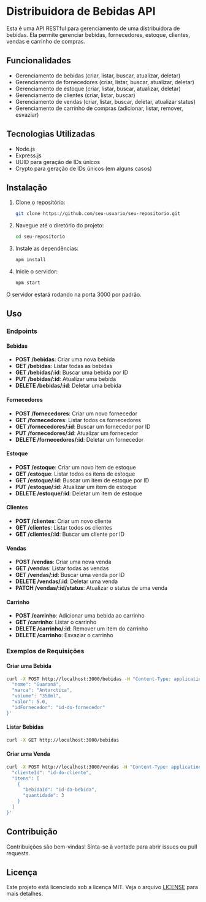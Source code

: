 # Distribuidora de Bebidas API

Esta é uma API RESTful para gerenciamento de uma distribuidora de bebidas. Ela permite gerenciar bebidas, fornecedores, estoque, clientes, vendas e carrinho de compras.

## Funcionalidades

- Gerenciamento de bebidas (criar, listar, buscar, atualizar, deletar)
- Gerenciamento de fornecedores (criar, listar, buscar, atualizar, deletar)
- Gerenciamento de estoque (criar, listar, buscar, atualizar, deletar)
- Gerenciamento de clientes (criar, listar, buscar)
- Gerenciamento de vendas (criar, listar, buscar, deletar, atualizar status)
- Gerenciamento de carrinho de compras (adicionar, listar, remover, esvaziar)

## Tecnologias Utilizadas

- Node.js
- Express.js
- UUID para geração de IDs únicos
- Crypto para geração de IDs únicos (em alguns casos)

## Instalação

1. Clone o repositório:
   ```bash
   git clone https://github.com/seu-usuario/seu-repositorio.git
   ```

2. Navegue até o diretório do projeto:
   ```bash
   cd seu-repositorio
   ```

3. Instale as dependências:
   ```bash
   npm install
   ```

4. Inicie o servidor:
   ```bash
   npm start
   ```

O servidor estará rodando na porta 3000 por padrão.

## Uso

### Endpoints

#### Bebidas

- **POST /bebidas**: Criar uma nova bebida
- **GET /bebidas**: Listar todas as bebidas
- **GET /bebidas/:id**: Buscar uma bebida por ID
- **PUT /bebidas/:id**: Atualizar uma bebida
- **DELETE /bebidas/:id**: Deletar uma bebida

#### Fornecedores

- **POST /fornecedores**: Criar um novo fornecedor
- **GET /fornecedores**: Listar todos os fornecedores
- **GET /fornecedores/:id**: Buscar um fornecedor por ID
- **PUT /fornecedores/:id**: Atualizar um fornecedor
- **DELETE /fornecedores/:id**: Deletar um fornecedor

#### Estoque

- **POST /estoque**: Criar um novo item de estoque
- **GET /estoque**: Listar todos os itens de estoque
- **GET /estoque/:id**: Buscar um item de estoque por ID
- **PUT /estoque/:id**: Atualizar um item de estoque
- **DELETE /estoque/:id**: Deletar um item de estoque

#### Clientes

- **POST /clientes**: Criar um novo cliente
- **GET /clientes**: Listar todos os clientes
- **GET /clientes/:id**: Buscar um cliente por ID

#### Vendas

- **POST /vendas**: Criar uma nova venda
- **GET /vendas**: Listar todas as vendas
- **GET /vendas/:id**: Buscar uma venda por ID
- **DELETE /vendas/:id**: Deletar uma venda
- **PATCH /vendas/:id/status**: Atualizar o status de uma venda

#### Carrinho

- **POST /carrinho**: Adicionar uma bebida ao carrinho
- **GET /carrinho**: Listar o carrinho
- **DELETE /carrinho/:id**: Remover um item do carrinho
- **DELETE /carrinho**: Esvaziar o carrinho

### Exemplos de Requisições

#### Criar uma Bebida

```bash
curl -X POST http://localhost:3000/bebidas -H "Content-Type: application/json" -d '{
  "nome": "Guaraná",
  "marca": "Antarctica",
  "volume": "350ml",
  "valor": 5.0,
  "idFornecedor": "id-do-fornecedor"
}'
```

#### Listar Bebidas

```bash
curl -X GET http://localhost:3000/bebidas
```

#### Criar uma Venda

```bash
curl -X POST http://localhost:3000/vendas -H "Content-Type: application/json" -d '{
  "clienteId": "id-do-cliente",
  "itens": [
    {
      "bebidaId": "id-da-bebida",
      "quantidade": 3
    }
  ]
}'
```

## Contribuição

Contribuições são bem-vindas! Sinta-se à vontade para abrir issues ou pull requests.

## Licença

Este projeto está licenciado sob a licença MIT. Veja o arquivo [LICENSE](LICENSE) para mais detalhes.

